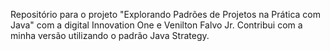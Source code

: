 Repositório para o projeto "Explorando Padrões de Projetos na Prática com Java" com a digital Innovation One e Venilton Falvo Jr. Contribui com a minha versão utilizando o padrão Java Strategy.
